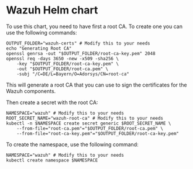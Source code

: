 # Wazuh Helm chart

To use this chart, you need to have first a root CA.
To create one you can use the following commands:
```shell
OUTPUT_FOLDER="wazuh-certs" # Modify this to your needs
echo "Generating Root CA"
openssl genrsa -out "$OUTPUT_FOLDER/root-ca-key.pem" 2048
openssl req -days 3650 -new -x509 -sha256 \
    -key "$OUTPUT_FOLDER/root-ca-key.pem" \
    -out "$OUTPUT_FOLDER/root-ca.pem" \
    -subj "/C=DE/L=Bayern/O=Adorsys/CN=root-ca"
```

This will generate a root CA that you can use to sign
the certificates for the Wazuh components.

Then create a secret with the root CA:
```shell
NAMESPACE="wazuh" # Modify this to your needs
ROOT_SECRET_NAME="wazuh-root-ca" # Modify this to your needs
kubectl -n $NAMESPACE create secret generic $ROOT_SECRET_NAME \
    --from-file="root-ca.pem"="$OUTPUT_FOLDER/root-ca.pem" \
    --from-file="root-ca-key.pem"="$OUTPUT_FOLDER/root-ca-key.pem"
```

To create the namespace, use the following command:
```shell
NAMESPACE="wazuh" # Modify this to your needs
kubectl create namespace $NAMESPACE
```